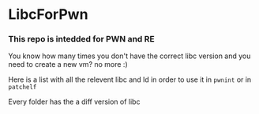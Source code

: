 # LibcForPwn


### This repo is intedded for PWN and RE

You know how many times you don't have the correct libc version and you need to create a new vm? no more :)


Here is a list with all the relevent libc and ld in order to use it in `pwnint` or in `patchelf`

Every folder has the a diff version of libc
